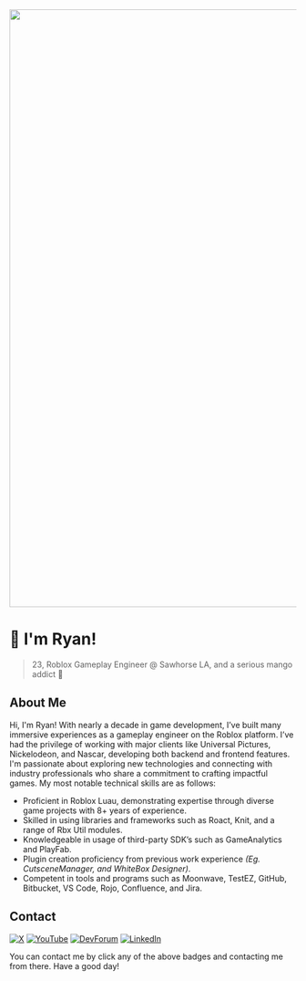 <img src="https://github.com/RyanChang25/RyanChang25/assets/56273820/0c2e7a07-5719-4f72-a0d5-0a46b294c96b" width="1048">

# :wave: I'm Ryan!

> 23, Roblox Gameplay Engineer @ Sawhorse LA, and a serious mango addict 🥭

## About Me

Hi, I'm Ryan! With nearly a decade in game development, I’ve built many immersive experiences as a gameplay engineer on the Roblox platform. I’ve had the privilege of working with major clients like Universal Pictures, Nickelodeon, and Nascar, developing both backend and frontend features. I'm passionate about exploring new technologies and connecting with industry professionals who share a commitment to crafting impactful games. My most notable technical skills are as follows:

- Proficient in Roblox Luau, demonstrating expertise through diverse game projects with 8+ years of experience.
- Skilled in using libraries and frameworks such as Roact, Knit, and a range of Rbx Util modules.
- Knowledgeable in usage of third-party SDK’s such as GameAnalytics and PlayFab.
- Plugin creation proficiency from previous work experience *(Eg. CutsceneManager, and WhiteBox Designer)*.
- Competent in tools and programs such as Moonwave, TestEZ, GitHub, Bitbucket, VS Code, Rojo, Confluence, and Jira.

## Contact

[![X](https://img.shields.io/badge/X-black?logo=x&logoColor=white&style=for-the-badge)](https://twitter.com/Ryanisawesome25)
[![YouTube](https://img.shields.io/badge/youtube-ff0000?logo=youtube&logoColor=white&style=for-the-badge)](https://www.youtube.com/channel/UC2FwZHMBgVPL4-abTm8qN5g)
[![DevForum](https://img.shields.io/badge/DevForum-00a0ff?logo=robloxstudio&logoColor=white&style=for-the-badge)](https://devforum.roblox.com/u/ryanisawesome25)
[![LinkedIn](https://img.shields.io/badge/LinkedIn-0077B5?style=for-the-badge&logo=linkedin&logoColor=white)](https://www.linkedin.com/in/ryan-chang-7713221a2/)

You can contact me by click any of the above badges and contacting me from there. Have a good day!
